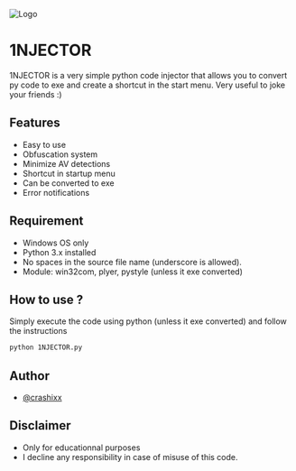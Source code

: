 
![Logo](https://imgur.com/JWOhhKW.jpg)


# 1NJECTOR

1NJECTOR is a very simple python code injector that allows you to convert py code to exe and create a shortcut in the start menu. Very useful to joke your friends :)


## Features

- Easy to use
- Obfuscation system
- Minimize AV detections
- Shortcut in startup menu
- Can be converted to exe
- Error notifications

## Requirement

- Windows OS only
- Python 3.x installed
- No spaces in the source file name (underscore is allowed).
- Module:  win32com, plyer, pystyle (unless it exe converted)



## How to use ?

Simply execute the code using python (unless it exe converted) and follow the instructions

```bash
python 1NJECTOR.py
```

## Author

- [@crashixx](https://github.com/crashixx)

## Disclaimer 
- Only for educationnal purposes
- I decline any responsibility in case of misuse of this code.

